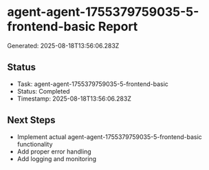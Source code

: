 # agent-agent-1755379759035-5-frontend-basic Report

Generated: 2025-08-18T13:56:06.283Z

## Status
- Task: agent-agent-1755379759035-5-frontend-basic
- Status: Completed
- Timestamp: 2025-08-18T13:56:06.283Z

## Next Steps
- Implement actual agent-agent-1755379759035-5-frontend-basic functionality
- Add proper error handling
- Add logging and monitoring
